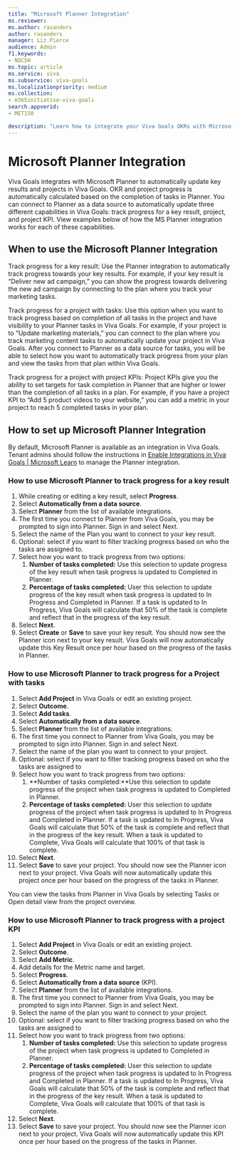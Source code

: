 ```yaml
---
title: "Microsoft Planner Integration"
ms.reviewer: 
ms.author: rasanders
author: rasanders
manager: Liz.Pierce
audience: Admin
f1.keywords:
- NOCSH
ms.topic: article
ms.service: viva
ms.subservice: viva-goals
ms.localizationpriority: medium
ms.collection:  
- m365initiative-viva-goals
search.appverid:
- MET150

description: "Learn how to integrate your Viva Goals OKRs with Microsoft Planner."
---
```


# Microsoft Planner Integration

Viva Goals integrates with Microsoft Planner to automatically update key results and projects in Viva Goals. OKR and project progress is automatically calculated based on the completion of tasks in Planner. You can connect to Planner as a data source to automatically update three different capabilities in Viva Goals: track progress for a key result, project, and project KPI. View examples below of how the MS Planner integration works for each of these capabilities. 

## When to use the Microsoft Planner Integration  

Track progress for a key result: Use the Planner integration to automatically track progress towards your key results. For example, if your key result is “Deliver new ad campaign,” you can show the progress towards delivering the new ad campaign by connecting to the plan where you track your marketing tasks. 

Track progress for a project with tasks: Use this option when you want to track progress based on completion of all tasks in the project and have visibility to your Planner tasks in Viva Goals. For example, if your project is to “Update marketing materials,” you can connect to the plan where you track marketing content tasks to automatically update your project in Viva Goals. After you connect to Planner as a data source for tasks, you will be able to select how you want to automatically track progress from your plan and view the tasks from that plan within Viva Goals. 

Track progress for a project with project KPIs: Project KPIs give you the ability to set targets for task completion in Planner that are higher or lower than the completion of all tasks in a plan. For example, if you have a project KPI to “Add 5 product videos to your website,” you can add a metric in your project to reach 5 completed tasks in your plan.  

## How to set up Microsoft Planner Integration 

By default, Microsoft Planner is available as an integration in Viva Goals. Tenant admins should follow the instructions in [Enable Integrations in Viva Goals | Microsoft Learn](vg-integrations-administration-overview.md) to manage the Planner integration. 

### How to use Microsoft Planner to track progress for a key result  

1. While creating or editing a key result, select **Progress**. 
1. Select **Automatically from a data source**. 
1. Select **Planner** from the list of available integrations. 
1. The first time you connect to Planner from Viva Goals, you may be prompted to sign into Planner. Sign in and select Next. 
1. Select the name of the Plan you want to connect to your key result. 
1. Optional: select if you want to filter tracking progress based on who the tasks are assigned to. 
1. Select how you want to track progress from two options: 
    1. **Number of tasks completed:** Use this selection to update progress of the key result when task progress is updated to Completed in Planner.
    1. **Percentage of tasks completed:** User this selection to update progress of the key result when task progress is updated to In Progress and Completed in Planner. If a task is updated to In Progress, Viva Goals will calculate that 50% of the task is complete and reflect that in the progress of the key result.
1. Select **Next**. 
1. Select **Create** or **Save** to save your key result. You should now see the Planner icon next to your key result. Viva Goals will now automatically update this Key Result once per hour based on the progress of the tasks in Planner. 

### How to use Microsoft Planner to track progress for a Project with tasks

1. Select **Add Project** in Viva Goals or edit an existing project. 
1. Select **Outcome**. 
1. Select **Add tasks**. 
1. Select **Automatically from a data source**. 
1. Select **Planner** from the list of available integrations. 
1. The first time you connect to Planner from Viva Goals, you may be prompted to sign into Planner. Sign in and select Next. 
1. Select the name of the plan you want to connect to your project. 
1. Optional: select if you want to filter tracking progress based on who the tasks are assigned to 
1. Select how you want to track progress from two options:
    1. **Number of tasks completed:**Use this selection to update progress of the project when task progress is updated to Completed in Planner.
    1. **Percentage of tasks completed:** User this selection to update progress of the project when task progress is updated to In Progress and Completed in Planner. If a task is updated to In Progress, Viva Goals will calculate that 50% of the task is complete and reflect that in the progress of the key result. When a task is updated to Complete, Viva Goals will calculate that 100% of that task is complete.
1. Select **Next**. 
1. Select **Save** to save your project. You should now see the Planner icon next to your project. Viva Goals will now automatically update this project once per hour based on the progress of the tasks in Planner. 

You can view the tasks from Planner in Viva Goals by selecting Tasks or Open detail view from the project overview. 

### How to use Microsoft Planner to track progress with a project KPI 

1. Select **Add Project** in Viva Goals or edit an existing project. 
1. Select **Outcome**. 
1. Select **Add Metric**. 
1. Add details for the Metric name and target. 
1. Select **Progress**.  
1. Select **Automatically from a data source** (KPI). 
1. Select **Planner** from the list of available integrations. 
1. The first time you connect to Planner from Viva Goals, you may be prompted to sign into Planner. Sign in and select Next. 
1. Select the name of the plan you want to connect to your project. 
1. Optional: select if you want to filter tracking progress based on who the tasks are assigned to 
1. Select how you want to track progress from two options:
    1. **Number of tasks completed:** Use this selection to update progress of the project when task progress is updated to Completed in Planner.
    1. **Percentage of tasks completed:** User this selection to update progress of the project when task progress is updated to In Progress and Completed in Planner. If a task is updated to In Progress, Viva Goals will calculate that 50% of the task is complete and reflect that in the progress of the key result. When a task is updated to Complete, Viva Goals will calculate that 100% of that task is complete.
1. Select **Next**. 
1. Select **Save** to save your project. You should now see the Planner icon next to your project. Viva Goals will now automatically update this KPI once per hour based on the progress of the tasks in Planner.  